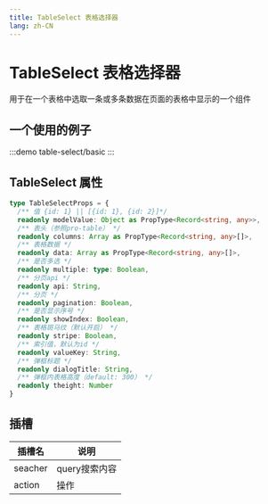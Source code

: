 ```yaml
---
title: TableSelect 表格选择器
lang: zh-CN
---
```


# TableSelect 表格选择器

用于在一个表格中选取一条或多条数据在页面的表格中显示的一个组件

## 一个使用的例子

:::demo
table-select/basic
:::

## TableSelect 属性

```ts
type TableSelectProps = {
  /** 值 {id: 1} || [{id: 1}, {id: 2}]*/
  readonly modelValue: Object as PropType<Record<string, any>>,
  /** 表头（参照pro-table） */
  readonly columns: Array as PropType<Record<string, any>[]>,
  /** 表格数据 */
  readonly data: Array as PropType<Record<string, any>[]>,
  /** 是否多选 */
  readonly multiple: type: Boolean,
  /** 分页api */
  readonly api: String,
  /** 分页 */
  readonly pagination: Boolean,
  /** 是否显示序号 */
  readonly showIndex: Boolean,
  /** 表格斑马纹（默认开启） */
  readonly stripe: Boolean,
  /** 索引值，默认为id */
  readonly valueKey: String,
  /** 弹框标题 */
  readonly dialogTitle: String,
  /** 弹框内表格高度（default: 300） */
  readonly theight: Number
}
```

## 插槽

| 插槽名     | 说明                 |
| ------- | ------------------ |
| seacher | query搜索内容|
| action  | 操作              |
